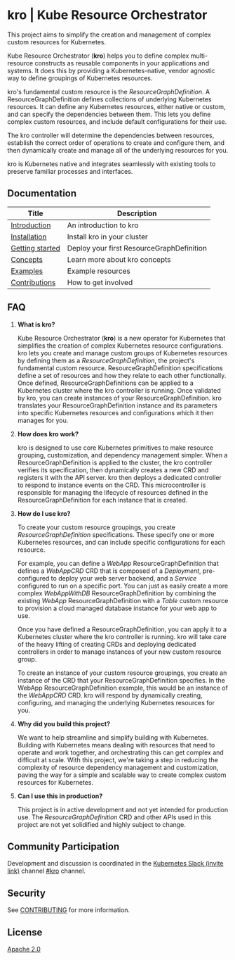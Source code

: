 # kro | Kube Resource Orchestrator

This project aims to simplify the creation and management of complex custom resources for Kubernetes.

Kube Resource Orchestrator (**kro**) helps you to define complex multi-resource constructs as reusable components in your applications and systems. It does this by providing a Kubernetes-native, vendor agnostic way to define groupings of Kubernetes resources. 

kro's fundamental custom resource is the *ResourceGraphDefinition*. A ResourceGraphDefinition defines collections of underlying Kubernetes resources. It can define any Kubernetes resources, either native or custom, and can specify the dependencies between them. This lets you define complex custom resources, and include default configurations for their use.

The kro controller will determine the dependencies between resources, establish the correct order of operations to create and configure them, and then dynamically create and manage all of the underlying resources for you.

kro is Kubernetes native and integrates seamlessly with existing tools to preserve familiar processes and interfaces.

## Documentation

| Title                                  | Description                     |
| -------------------------------------- | ------------------------------- |
| [Introduction][kro-overview]           | An introduction to kro          |
| [Installation][kro-installation]       | Install kro in your cluster     |
| [Getting started][kro-getting-started] | Deploy your first ResourceGraphDefinition |
| [Concepts][kro-concepts]               | Learn more about kro concepts   |
| [Examples][kro-examples]               | Example resources               |
| [Contributions](./CONTRIBUTING.md)       | How to get involved             |

[kro-overview]: https://kro.run/docs/overview
[kro-installation]: https://kro.run/docs/getting-started/Installation
[kro-getting-started]: https://kro.run/docs/getting-started/deploy-a-resource-graph-definition
[kro-concepts]: https://kro.run/docs/concepts/resource-group-definitions
[kro-examples]: https://kro.run/examples/

## FAQ

1. **What is kro?**

    Kube Resource Orchestrator (**kro**) is a new operator for Kubernetes that simplifies the creation of complex Kubernetes resource configurations.
    kro lets you create and manage custom groups of Kubernetes resources by defining them as a *ResourceGraphDefinition*, the project's fundamental custom resource.
    ResourceGraphDefinition specifications define a set of resources and how they relate to each other functionally.
    Once defined, ResourceGraphDefinitions can be applied to a Kubernetes cluster where the kro controller is running.
    Once validated by kro, you can create instances of your ResourceGraphDefinition.
    kro translates your ResourceGraphDefinition instance and its parameters into specific Kubernetes resources and configurations which it then manages for you.

2. **How does kro work?**

    kro is designed to use core Kubernetes primitives to make resource grouping, customization, and dependency management simpler.
    When a ResourceGraphDefinition is applied to the cluster, the kro controller verifies its specification, then dynamically creates a new CRD and registers it with the API server.
    kro then deploys a dedicated controller to respond to instance events on the CRD. This microcontroller is responsible for managing the lifecycle of resources defined in the ResourceGraphDefinition for each instance that is created.

3. **How do I use kro?**

    To create your custom resource groupings, you create *ResourceGraphDefinition* specifications. These specify one or more Kubernetes resources, and can include specific configurations for each resource.

    For example, you can define a *WebApp* ResourceGraphDefinition that defines a *WebAppCRD* CRD that is composed of a *Deployment*, pre-configured to deploy your web server backend, and a *Service* configured to run on a specific port.
    You can just as easily create a more complex *WebAppWithDB* ResourceGraphDefinition by combining the existing *WebApp* ResourceGraphDefinition with a *Table* custom resource to provision a cloud managed database instance for your web app to use.

    Once you have defined a ResourceGraphDefinition, you can apply it to a Kubernetes cluster where the kro controller is running. kro will take care of the heavy lifting of creating CRDs and deploying dedicated controllers in order to manage instances of your new custom resource group.

    To create an instance of your custom resource groupings, you create an instance of the CRD that your ResourceGraphDefinition specifies. In the WebApp ResourceGraphDefinition example, this would be an instance of the *WebAppCRD* CRD. kro will respond by dynamically creating, configuring, and managing the underlying Kubernetes resources for you. 

4. **Why did you build this project?**

    We want to help streamline and simplify building with Kubernetes. Building with Kubernetes means dealing with resources that need to operate and work together, and orchestrating this can get complex and difficult at scale.
   With this project, we're taking a step in reducing the complexity of resource dependency management and customization, paving the way for a simple and scalable way to create complex custom resources for Kubernetes.

5. **Can I use this in production?**

   This project is in active development and not yet intended for production use.
   The *ResourceGraphDefinition* CRD and other APIs used in this project are not yet solidified and highly subject to change.

## Community Participation

Development and discussion is coordinated in the [Kubernetes Slack (invite link)][k8s-slack] channel [#kro][kro-channel] channel.

[k8s-slack]: https://communityinviter.com/apps/kubernetes/community
[kro-channel]: https://kubernetes.slack.com/archives/C081TMY9D6Y

## Security

See [CONTRIBUTING](CONTRIBUTING.md#security-issue-notifications) for more information.

## License

[Apache 2.0](LICENSE)

